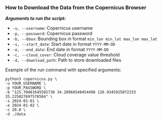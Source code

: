 ### How to Download the Data from the Copernicus Browser

***Arguments to run the script:***

- `-u, --username`: Copernicus username
- `-p, --password`: Copernicus password
- `-b, --bbox`: Bounding box in format `min_lon min_lat max_lon max_lat`
- `-s, --start_date`: Start date in format `YYYY-MM-DD`
- `-e, --end_date`: End date in format `YYYY-MM-DD`
- `-c, --cloud_cover`: Cloud coverage value threshold
- `-d, --download_path`: Path to store downloaded files

Example of the run command with specified arguments:

```
python3 copernicus.py \
-u YOUR_USERNAME \
-p YOUR_PASSWORD \
-b "125.70481645582738 34.20968548454498 126.9345925072153 35.225027697578504" \
-s 2024-01-01 \
-e 2024-01-02 \
-c 20.0 \
-d ./data
```